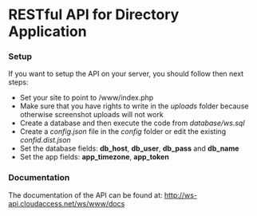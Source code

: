 RESTful API for Directory Application
===============

### Setup ###
If you want to setup the API on your server, you should follow then next steps:
- Set your site to point to /www/index.php
- Make sure that you have rights to write in the *uploads* folder because otherwise screenshot uploads will not work
- Create a database and then execute the code from *database/ws.sql*
- Create a *config.json* file in the *config* folder or edit the existing *confid.dist.json*
- Set the database fields: **db_host**, **db_user**, **db_pass** and **db_name**
- Set the app fields: **app_timezone**, **app_token**

### Documentation ###
The documentation of the API can be found at: http://ws-api.cloudaccess.net/ws/www/docs
